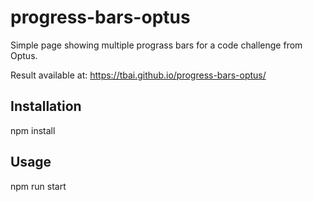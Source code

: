 # progress-bars-optus

Simple page showing multiple prograss bars for a code challenge from Optus.

Result available at: https://tbai.github.io/progress-bars-optus/


## Installation

npm install

## Usage

npm run start
